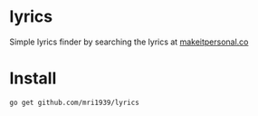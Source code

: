 # lyrics
Simple lyrics finder by searching the lyrics at [makeitpersonal.co](https://makeitpersonal.co)

# Install
```sh
go get github.com/mri1939/lyrics
```
